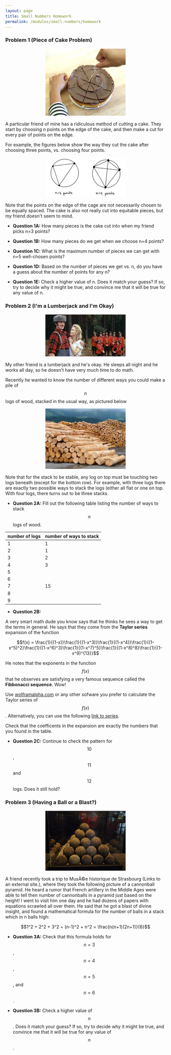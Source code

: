```yaml
---
layout: page
title: Small Numbers Homework
permalink: /modules/small-numbers/homework
---
```



### Problem 1 (Piece of Cake Problem)

<p align="center"><img src="fig/cutting-cake.jpg" width="50%"/></p>

A particular friend of mine has a ridiculous method of cutting a cake.  They start by choosing n points on the edge of the cake, and then make a cut for every pair of points on the edge.

For example, the figures below show the way they cut the cake after choosing three points, vs. choosing four points.

<p align="center"><img src="fig/cut-examples.png" width="50%"/></p>

Note that the points on the edge of the cage are not necessarily chosen to be equally spaced.  The cake is also not really cut into equitable pieces, but my friend doesn't seem to mind.

* **Question 1A:**  How many pieces is the cake cut into when my friend picks n=3 points?

* **Question 1B:**  How many pieces do we get when we choose n=4 points?

* **Question 1C:**  What is the maximum number of pieces we can get with n=5 well-chosen points?

* **Question 1D:**  Based on the number of pieces we get vs. n, do you have a guess about the number of points for any n?

* **Question 1E:**  Check a higher value of n.  Does it match your guess? If so, try to decide why it might be true, and convince me that it will be true for any value of n.

### Problem 2 (I'm a Lumberjack and I'm Okay)

<p align="center"><img src="fig/lumberjack.jpeg" width="50%"/></p>

My other friend is a lumberjack and he's okay.  He sleeps all night and he works all day, so he doesn't have very much time to do math.

Recently he wanted to know the number of different ways you could make a pile of $$n$$ logs of wood, stacked in the usual way, as pictured below

<p align="center"><img src="fig/stacked-wood.jpeg" width="50%"/></p>

Note that for the stack to be stable, any log on top must be touching two logs beneath (except for the bottom row).  For example, with three logs there are exactly two possible ways to stack the logs (either all flat or one on top.  With four logs, there turns out to be three stacks.  

* **Question 2A:**  Fill out the following table listing the number of ways to stack $$n$$ logs of wood.

| number of logs | number of ways to stack |
| -------------- | ----------------------- |
|       1        |        1                |
|       2        |        1                |
|       3        |        2                |
|       4        |        3                |
|       5        |                         |
|       6        |                         |
|       7        |       15                |
|       8        |                         |
|       9        |                         |

* **Question 2B:**  

A very smart math dude you know says that he thinks he sees a way to get the terms in general.  He says that they come from the **Taylor series** expansion of the function

$$f(x) = \frac{1}{(1-x)}\frac{1}{(1-x^3)}\frac{1}{(1-x^4)}\frac{1}{(1-x^5)^2}\frac{1}{(1-x^6)^3}\frac{1}{(1-x^7)^5}\frac{1}{(1-x^8)^8}\frac{1}{(1-x^9)^{13}}$$

He notes that the exponents in the function $$f(x)$$ that he observes are satisfying a very famous sequence called the **Fibbonacci sequence**.  Wow!

Use [wolframalpha.com](http://wolframalpha.com) or any other sofware you prefer to calculate the Taylor series of $$f(x)$$.  Alternatively, you can use the following [link to series](https://www.wolframalpha.com/input/?i=%281-x%29%5E%28-1%29%281-x%5E3%29%5E%28-1%29*%281-x%5E4%29%5E%28-1%29*%281-x%5E5%29%5E%28-2%29*%281-x%5E6%29%5E%28-3%29*%281-x%5E7%29%5E%28-5%29*%281-x%5E8%29%5E%28-8%29*%281-x%5E9%29%5E%28-13%29+expansion).

Check that the coefficents in the expansion are exactly the numbers that you found in the table.

* **Question 2C:**
Continue to check the pattern for $$10$$, $$11$$ and $$12$$ logs.  Does it still hold?


### Problem 3 (Having a Ball or a Blast?)

<p align="center"><img src="fig/canonballs.jpg" width="50%"/></p>

A friend recently took a trip to MusÃ©e historique de Strasbourg (Links to an external site.), where they took the following picture of a cannonball pyramid.  He heard a rumor that French artillery in the Middle Ages were able to tell then number of cannonballs in a pyramid just based on the height!  I went to visit him one day and he had dozens of papers with equations scrawled all over them. He said that he got a blast of divine insight, and found a mathematical formula for the number of balls in a stack which in n balls high:

$$1^2 + 2^2 + 3^2 + (n-1)^2 + n^2 = \frac{n(n+1)(2n+1)}{6}$$

* **Question 3A:**  Check that this formula holds for $$n=3$$, $$n=4$$, $$n=5$$, and $$n=6$$.

* **Question 3B:**  Check a higher value of $$n$$.  Does it match your guess? If so, try to decide why it might be true, and convince me that it will be true for any value of $$n$$.


